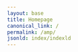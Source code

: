 ```yaml
---
layout: base
title: Homepage
canonical_link: /
permalink: /amp/
jsonld: index/indexld
---
```


<main>
    <div>
        <amp-video class="contain" layout="fill" autoplay="autoplay" loop="loop" src="https://firebasestorage.googleapis.com/v0/b/koala-health-webpage.appspot.com/o/media%2Fvid%2Fhealth-new-tech.mp4?alt=media&v=1" poster="https://firebasestorage.googleapis.com/v0/b/koala-health-webpage.appspot.com/o/media%2Fimg%2Fhealth-new-tech.png?alt=media&v=1">
            <div fallback>
                <amp-img alt="Koala Health Technology" src="https://firebasestorage.googleapis.com/v0/b/koala-health-webpage.appspot.com/o/media%2Fimg%2Fhealth-new-tech.png?alt=media&v=1"></amp-img>
            </div>
        </amp-video>
    </div>
</main>